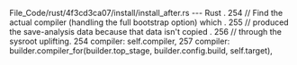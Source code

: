 File_Code/rust/4f3cd3ca07/install/install_after.rs --- Rust
  .                                                                                                                                                          254             // Find the actual compiler (handling the full bootstrap option) which
  .                                                                                                                                                          255             // produced the save-analysis data because that data isn't copied
  .                                                                                                                                                          256             // through the sysroot uplifting.
254             compiler: self.compiler,                                                                                                                     257             compiler: builder.compiler_for(builder.top_stage, builder.config.build, self.target),

